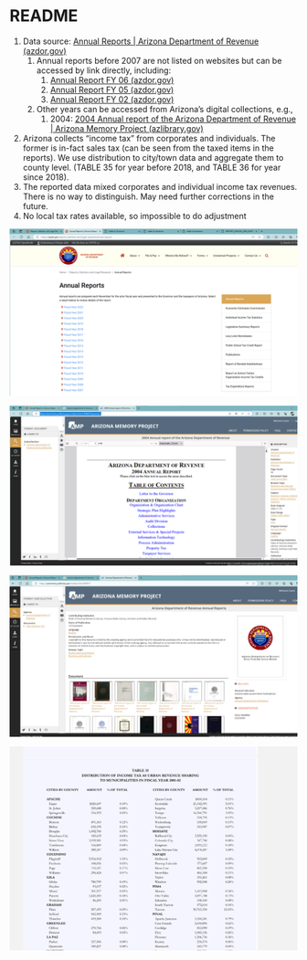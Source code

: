 # README

1. Data source: [Annual Reports | Arizona Department of Revenue (azdor.gov)](https://azdor.gov/reports-statistics-and-legal-research/annual-reports)
    1. Annual reports before 2007 are not listed on websites but can be accessed by link directly, including:
        1. [Annual Report FY 06 (azdor.gov)](https://azdor.gov/sites/default/files/2023-03/REPORTS_ANNUAL_2006_ASSETS_fy06_annual_report.pdf)
        2. [Annual Report FY 05 (azdor.gov)](https://azdor.gov/sites/default/files/2023-03/REPORTS_ANNUAL_2005_ASSETS_fy05_annual_report.pdf)
        3. [Annual Report FY 02 (azdor.gov)](https://azdor.gov/sites/default/files/2023-03/REPORTS_ANNUAL_2002_ASSETS_fy02_annual_report.pdf)
    2. Other years can be accessed from Arizona’s digital collections, e.g.,
        1. 2004: [2004 Annual report of the Arizona Department of Revenue | Arizona Memory Project (azlibrary.gov)](https://azmemory.azlibrary.gov/nodes/view/104460?keywords=)
2. Arizona collects “income tax” from corporates and individuals. The former is in-fact sales tax (can be seen from the taxed items in the reports). We use distribution to city/town data and aggregate them to county level. (TABLE 35 for year before 2018, and TABLE 36 for year since 2018).
3. The reported data mixed corporates and individual income tax revenues. There is no way to distinguish. May need further corrections in the future.
4. No local tax rates available, so impossible to do adjustment



![image-20230918122829730](README.assets/image-20230918122829730.png)

![image-20230918123545370](README.assets/image-20230918123545370.png)

![image-20230918123648005](README.assets/image-20230918123648005.png)

![image-20230918130112208](README.assets/image-20230918130112208.png)